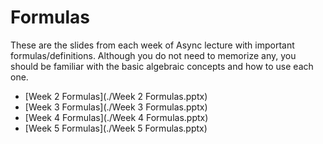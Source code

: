 # Formulas

These are the slides from each week of Async lecture with important formulas/definitions. Although you do not need to memorize any, you should be familiar with the basic algebraic concepts and how to use each one.

- [Week 2 Formulas](./Week 2 Formulas.pptx)
- [Week 3 Formulas](./Week 3 Formulas.pptx)
- [Week 4 Formulas](./Week 4 Formulas.pptx)
- [Week 5 Formulas](./Week 5 Formulas.pptx)

